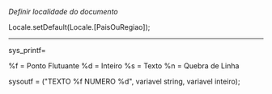 *Definir localidade do documento*

Locale.setDefault(Locale.[PaisOuRegiao]);

_______________________________________________

sys_printf=

%f = Ponto Flutuante
%d = Inteiro
%s = Texto
%n = Quebra de Linha

sysoutf = ("TEXTO %f NUMERO %d", variavel string, variavel inteiro);
